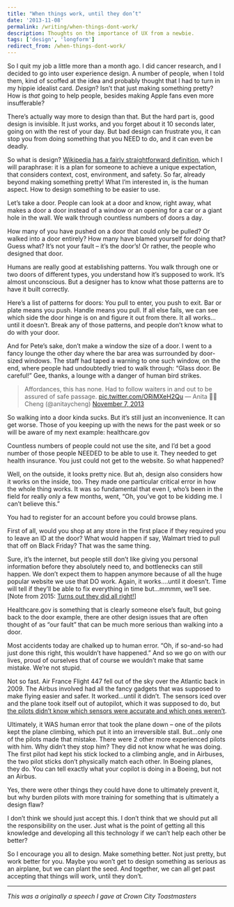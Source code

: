 ```yaml
---
title: "When things work, until they don’t"
date: '2013-11-08'
permalink: /writing/when-things-dont-work/
description: Thoughts on the importance of UX from a newbie.
tags: ['design', 'longform']
redirect_from: /when-things-dont-work/
---
```


So I quit my job a little more than a month ago. I did cancer research, and I decided to go into user experience design. A number of people, when I told them, kind of scoffed at the idea and probably thought that I had to turn in my hippie idealist card. *Design*? Isn’t that just making something pretty? How is *that* going to help people, besides making Apple fans even more insufferable?

There’s actually way more to design than that. But the hard part is, good design is invisible. It just works, and you forget about it 10 seconds later, going on with the rest of your day. But bad design can frustrate you, it can stop you from doing something that you NEED to do, and it can even be deadly.

So what is design? [Wikipedia has a fairly straightforward definition](https://en.wikipedia.org/wiki/Design), which I will paraphrase: it is a plan for someone to achieve a unique expectation, that considers context, cost, environment, and safety. So far, already beyond making something pretty! What I’m interested in, is the human aspect. How to design something to be easier to use.

Let’s take a door. People can look at a door and know, right away, what makes a door a door instead of a window or an opening for a car or a giant hole in the wall. We walk through countless numbers of doors a day.

How many of you have pushed on a door that could only be pulled? Or walked into a door entirely? How many have blamed yourself for doing that? Guess what? It’s not your fault – it’s the door’s! Or rather, the people who designed that door.

Humans are really good at establishing patterns. You walk through one or two doors of different types, you understand how it’s supposed to work. It’s almost unconscious. But a designer has to know what those patterns are to have it built correctly.

Here’s a list of patterns for doors: You pull to enter, you push to exit. Bar or plate means you push. Handle means you pull. If all else fails, we can see which side the door hinge is on and figure it out from there. It all works…until it doesn’t. Break any of those patterns, and people don’t know what to do with your door.

And for Pete’s sake, don’t make a window the size of a door. I went to a fancy lounge the other day where the bar area was surrounded by door-sized windows. The staff had taped a warning to one such window, on the end, where people had undoubtedly tried to walk through: “Glass door. Be careful!” Gee, thanks, a lounge with a danger of human bird strikes.

> Affordances, this has none. Had to follow waiters in and out to be assured of safe passage. [pic.twitter.com/ORiMXeH2Qu](http://t.co/ORiMXeH2Qu)
> — Anita 💪🏻 Cheng (@anitaycheng) [November 7, 2013](https://twitter.com/anitaycheng/status/398341046205042689?ref_src=twsrc%5Etfw)

So walking into a door kinda sucks. But it’s still just an inconvenience. It can get worse. Those of you keeping up with the news for the past week or so will be aware of my next example: healthcare.gov

Countless numbers of people could not use the site, and I’d bet a good number of those people NEEDED to be able to use it. They needed to get health insurance. You just could not get to the website. So what happened?

Well, on the outside, it looks pretty nice. But ah, design also considers how it works on the inside, too. They made one particular critical error in how the whole thing works. It was so fundamental that even I, who’s been in the field for really only a few months, went, “Oh, you’ve got to be kidding me. I can’t believe this.”

You had to register for an account before you could browse plans.

First of all, would you shop at any store in the first place if they required you to leave an ID at the door? What would happen if say, Walmart tried to pull that off on Black Friday? That was the same thing.

Sure, it’s the internet, but people still don’t like giving you personal information before they absolutely need to, and bottlenecks can still happen. We don’t expect them to happen anymore because of all the huge popular website we use that DO work. Again, it works….until it doesn’t. Time will tell if they’ll be able to fix everything in time but…mmmm, we’ll see. \[Note from 2015: [Turns out they did all right!](https://www.theatlantic.com/technology/archive/2015/07/the-secret-startup-saved-healthcare-gov-the-worst-website-in-america/397784/)\]

Healthcare.gov is something that is clearly someone else’s fault, but going back to the door example, there are other design issues that are often thought of as “our fault” that can be much more serious than walking into a door.

Most accidents today are chalked up to human error. “Oh, if so-and-so had just done this right, this wouldn’t have happened.” And so we go on with our lives, proud of ourselves that of course we wouldn’t make that same mistake. We’re not stupid.

Not so fast. Air France Flight 447 fell out of the sky over the Atlantic back in 2009. The Airbus involved had all the fancy gadgets that was supposed to make flying easier and safer. It worked…until it didn’t. The sensors iced over and the plane took itself out of autopilot, which it was supposed to do, but [the pilots didn’t know which sensors were accurate and which ones weren’t](http://www.slate.com/blogs/the_eye/2015/06/25/air_france_flight_447_and_the_safety_paradox_of_airline_automation_on_99.html).

Ultimately, it WAS human error that took the plane down – one of the pilots kept the plane climbing, which put it into an irreversible stall. But…only one of the pilots made that mistake. There were 2 other more experienced pilots with him. Why didn’t they stop him? They did not know what he was doing. The first pilot had kept his stick locked to a climbing angle, and in Airbuses, the two pilot sticks don’t physically match each other. In Boeing planes, they do. You can tell exactly what your copilot is doing in a Boeing, but not an Airbus.

Yes, there were other things they could have done to ultimately prevent it, but why burden pilots with more training for something that is ultimately a design flaw?

I don’t think we should just accept this. I don’t think that we should put all the responsibility on the user. Just what is the point of getting all this knowledge and developing all this technology if we can’t help each other be better?

So I encourage you all to design. Make something better. Not just pretty, but work better for you. Maybe you won’t get to design something as serious as an airplane, but we can plant the seed. And together, we can all get past accepting that things will work, until they don’t.

- - - - - -

*This was a originally a speech I gave at Crown City Toastmasters*
